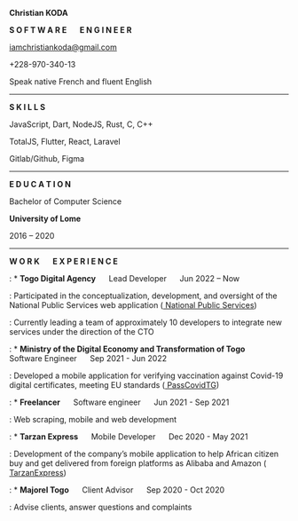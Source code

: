 **Christian KODA**

**S O F T W A R E** &nbsp;&nbsp;&nbsp;&nbsp; **E N G I N E E R**

iamchristiankoda@gmail.com

+228-970-340-13

Speak native French and fluent English


---

**S K I L L S**

JavaScript, Dart, NodeJS, Rust, C, C++

TotalJS, Flutter, React, Laravel

Gitlab/Github, Figma

---

**E D U C A T I O N**

Bachelor of Computer Science

**University of Lome**

2016 – 2020

---

**W O R K** &nbsp;&nbsp;&nbsp;&nbsp; **E X P E R I E N C E**

: * **Togo Digital Agency** &nbsp;&nbsp;&nbsp;&nbsp; Lead Developer &nbsp;&nbsp;&nbsp;&nbsp; Jun 2022 – Now

: Participated in the conceptualization, development, and oversight of the National Public Services web application ([ National Public Services](https://service-public.gouv.tg/))

: Currently leading a team of approximately 10 developers to integrate new services under the direction of the CTO  
  
  
: * **Ministry of the Digital Economy and Transformation of Togo** &nbsp;&nbsp;&nbsp;&nbsp; Software Engineer &nbsp;&nbsp;&nbsp;&nbsp; Sep 2021 - Jun 2022

: Developed a mobile application for verifying vaccination against Covid-19 digital certificates, meeting EU standards ([ PassCovidTG](https://passcovid.gouv.tg/))  
  
  
: * **Freelancer** &nbsp;&nbsp;&nbsp;&nbsp; Software engineer &nbsp;&nbsp;&nbsp;&nbsp; Jun 2021 - Sep 2021

: Web scraping, mobile and web development  
  
  
: * **Tarzan Express** &nbsp;&nbsp;&nbsp;&nbsp; Mobile Developer &nbsp;&nbsp;&nbsp;&nbsp; Dec 2020 - May 2021

: Development of the company’s mobile application to help African citizen buy and get delivered from foreign platforms as Alibaba and Amazon ([ TarzanExpress](https://play.google.com/store/apps/details?id=com.tarzan.app.introscreen)) 
  
  
: * **Majorel Togo** &nbsp;&nbsp;&nbsp;&nbsp; Client Advisor &nbsp;&nbsp;&nbsp;&nbsp; Sep 2020 - Oct 2020

: Advise clients, answer questions and complaints  
  
  
